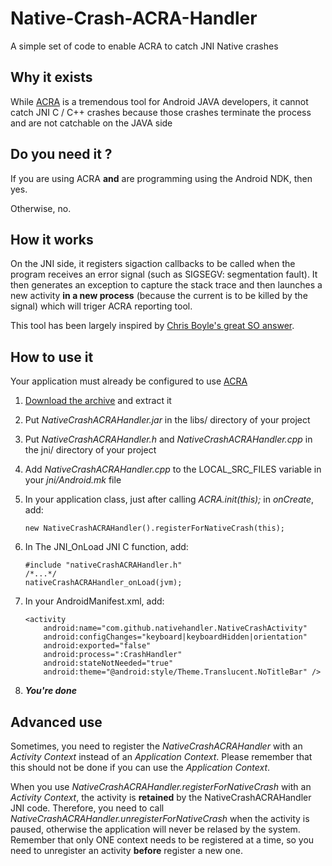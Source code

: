Native-Crash-ACRA-Handler
=========================

A simple set of code to enable ACRA to catch JNI Native crashes


Why it exists
-------------

While [ACRA](https://github.com/ACRA/acra) is a tremendous tool for Android JAVA developers, it cannot catch JNI C / C++ crashes because those crashes terminate the process and are not catchable on the JAVA side


Do you need it ?
----------------

If you are using ACRA **and** are programming using the Android NDK, then yes.

Otherwise, no.


How it works
------------

On the JNI side, it registers sigaction callbacks to be called when the program receives an error signal (such as SIGSEGV: segmentation fault).
It then generates an exception to capture the stack trace and then launches a new activity **in a new process** (because the current is to be killed by the signal) which will triger ACRA reporting tool.

This tool has been largely inspired by [Chris Boyle's great SO answer](http://stackoverflow.com/a/1789879/1269640).


How to use it
-------------

Your application must already be configured to use [ACRA](https://github.com/ACRA/acra)

1.  [Download the archive](https://github.com/SalomonBrys/Native-Crash-ACRA-Handler/blob/master/NativeCrashACRAHandler.tgz?raw=true) and extract it

2.  Put *NativeCrashACRAHandler.jar* in the libs/ directory of your project

3.  Put *NativeCrashACRAHandler.h* and *NativeCrashACRAHandler.cpp* in the jni/ directory of your project

4.  Add *NativeCrashACRAHandler.cpp* to the LOCAL_SRC_FILES variable in your *jni/Android.mk* file

5.  In your application class, just after calling *ACRA.init(this);* in *onCreate*, add:

        new NativeCrashACRAHandler().registerForNativeCrash(this);

6.  In The JNI_OnLoad JNI C function, add:

        #include "nativeCrashACRAHandler.h"
        /*...*/
        nativeCrashACRAHandler_onLoad(jvm);

7.  In your AndroidManifest.xml, add:

        <activity
            android:name="com.github.nativehandler.NativeCrashActivity"
            android:configChanges="keyboard|keyboardHidden|orientation"
            android:exported="false"
            android:process=":CrashHandler"
            android:stateNotNeeded="true"
            android:theme="@android:style/Theme.Translucent.NoTitleBar" />

8.  ***You're done***


Advanced use
------------

Sometimes, you need to register the *NativeCrashACRAHandler* with an *Activity Context* instead of an *Application Context*.
Please remember that this should not be done if you can use the *Application Context*.

When you use *NativeCrashACRAHandler.registerForNativeCrash* with an *Activity Context*, the activity is **retained** by the NativeCrashACRAHandler JNI code.
Therefore, you need to call *NativeCrashACRAHandler.unregisterForNativeCrash* when the activity is paused, otherwise the application will never be relased by the system.
Remember that only ONE context needs to be registered at a time, so you need to unregister an activity **before** register a new one.

